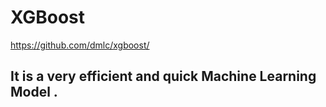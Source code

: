 # XGBoost

https://github.com/dmlc/xgboost/

## It is a very efficient and quick Machine Learning Model . 
